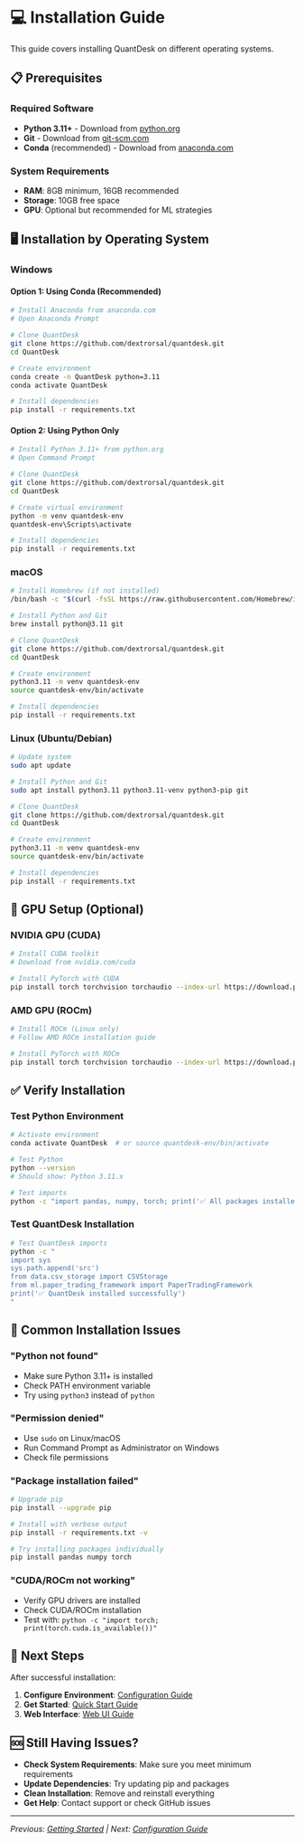 # 💻 Installation Guide

This guide covers installing QuantDesk on different operating systems.

## 📋 Prerequisites

### Required Software
- **Python 3.11+** - Download from [python.org](https://python.org)
- **Git** - Download from [git-scm.com](https://git-scm.com)
- **Conda** (recommended) - Download from [anaconda.com](https://anaconda.com)

### System Requirements
- **RAM**: 8GB minimum, 16GB recommended
- **Storage**: 10GB free space
- **GPU**: Optional but recommended for ML strategies

## 🖥️ Installation by Operating System

### Windows

#### Option 1: Using Conda (Recommended)
```bash
# Install Anaconda from anaconda.com
# Open Anaconda Prompt

# Clone QuantDesk
git clone https://github.com/dextrorsal/quantdesk.git
cd QuantDesk

# Create environment
conda create -n QuantDesk python=3.11
conda activate QuantDesk

# Install dependencies
pip install -r requirements.txt
```

#### Option 2: Using Python Only
```bash
# Install Python 3.11+ from python.org
# Open Command Prompt

# Clone QuantDesk
git clone https://github.com/dextrorsal/quantdesk.git
cd QuantDesk

# Create virtual environment
python -m venv quantdesk-env
quantdesk-env\Scripts\activate

# Install dependencies
pip install -r requirements.txt
```

### macOS

```bash
# Install Homebrew (if not installed)
/bin/bash -c "$(curl -fsSL https://raw.githubusercontent.com/Homebrew/install/HEAD/install.sh)"

# Install Python and Git
brew install python@3.11 git

# Clone QuantDesk
git clone https://github.com/dextrorsal/quantdesk.git
cd QuantDesk

# Create environment
python3.11 -m venv quantdesk-env
source quantdesk-env/bin/activate

# Install dependencies
pip install -r requirements.txt
```

### Linux (Ubuntu/Debian)

```bash
# Update system
sudo apt update

# Install Python and Git
sudo apt install python3.11 python3.11-venv python3-pip git

# Clone QuantDesk
git clone https://github.com/dextrorsal/quantdesk.git
cd QuantDesk

# Create environment
python3.11 -m venv quantdesk-env
source quantdesk-env/bin/activate

# Install dependencies
pip install -r requirements.txt
```

## 🔧 GPU Setup (Optional)

### NVIDIA GPU (CUDA)
```bash
# Install CUDA toolkit
# Download from nvidia.com/cuda

# Install PyTorch with CUDA
pip install torch torchvision torchaudio --index-url https://download.pytorch.org/whl/cu118
```

### AMD GPU (ROCm)
```bash
# Install ROCm (Linux only)
# Follow AMD ROCm installation guide

# Install PyTorch with ROCm
pip install torch torchvision torchaudio --index-url https://download.pytorch.org/whl/rocm5.6
```

## ✅ Verify Installation

### Test Python Environment
```bash
# Activate environment
conda activate QuantDesk  # or source quantdesk-env/bin/activate

# Test Python
python --version
# Should show: Python 3.11.x

# Test imports
python -c "import pandas, numpy, torch; print('✅ All packages installed')"
```

### Test QuantDesk Installation
```bash
# Test QuantDesk imports
python -c "
import sys
sys.path.append('src')
from data.csv_storage import CSVStorage
from ml.paper_trading_framework import PaperTradingFramework
print('✅ QuantDesk installed successfully')
"
```

## 🚨 Common Installation Issues

### "Python not found"
- Make sure Python 3.11+ is installed
- Check PATH environment variable
- Try using `python3` instead of `python`

### "Permission denied"
- Use `sudo` on Linux/macOS
- Run Command Prompt as Administrator on Windows
- Check file permissions

### "Package installation failed"
```bash
# Upgrade pip
pip install --upgrade pip

# Install with verbose output
pip install -r requirements.txt -v

# Try installing packages individually
pip install pandas numpy torch
```

### "CUDA/ROCm not working"
- Verify GPU drivers are installed
- Check CUDA/ROCm installation
- Test with: `python -c "import torch; print(torch.cuda.is_available())"`

## 🎯 Next Steps

After successful installation:

1. **Configure Environment**: [Configuration Guide](configuration.md)
2. **Get Started**: [Quick Start Guide](quick-start.md)
3. **Web Interface**: [Web UI Guide](../user-guide/web-ui.md)

## 🆘 Still Having Issues?

- **Check System Requirements**: Make sure you meet minimum requirements
- **Update Dependencies**: Try updating pip and packages
- **Clean Installation**: Remove and reinstall everything
- **Get Help**: Contact support or check GitHub issues

---

*Previous: [Getting Started](README.md) | Next: [Configuration Guide](configuration.md)*
